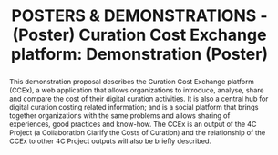 ---
abstract: 'This demonstration proposal describes the Curation Cost Exchange platform
  (CCEx), a web application that allows organizations to introduce, analyse, share
  and compare the cost of their digital curation activities. It is also a central
  hub for digital curation costing related information; and is a social platform that
  brings together organizations with the same problems and allows sharing of experiences,
  good practices and know-how. The CCEx is an output of the 4C Project (a Collaboration
  Clarify the Costs of Curation) and the relationship of the CCEx to other 4C Project
  outputs will also be briefly described. '
creators:
- Faria, Luis
- Grindley, Neil
date: null
document_url: https://services.phaidra.univie.ac.at/api/object/o:378719/download
grand_parent: iPRES
institutions: []
keywords:
- curation
- cost
- cost analysis
- economy
- curation activities
- cost analysis
- cost comparison
- social
- cost information
- cost model
landing_page_url: https://phaidra.univie.ac.at/o:378719
language: eng
layout: publication
license: CC BY-NC-SA 3.0 AT
notes_url: null
parent: iPRES 2014
publication_type: poster
size: 372195
slides_url: null
source_name: iPRES
title: 'POSTERS & DEMONSTRATIONS - (Poster) Curation Cost Exchange platform: Demonstration
  (Poster) '
year: 2014
---